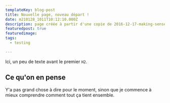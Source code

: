 ```yaml
---
templateKey: blog-post
title: Nouvelle page, noveau départ !
date: m210128_1011T10:12:10.000Z
description: page créée à partir d'une copie de 2016-12-17-making-sense-of-the-scaas-new-flavor-wheel.md
featuredpost: true
featuredimage: 
tags:
  - testing

---
```


Ici, un peu de texte avant le premier `H2`.

## Ce qu'on en pense

Y'a pas grand chose à dire pour le moment, sinon que je commence à mieux comprendre comment tout ça tient ensemble.